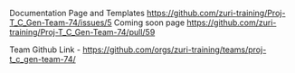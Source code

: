 Documentation Page and Templates	https://github.com/zuri-training/Proj-T_C_Gen-Team-74/issues/5
Coming soon page	https://github.com/zuri-training/Proj-T_C_Gen-Team-74/pull/59






Team Github Link - https://github.com/orgs/zuri-training/teams/proj-t_c_gen-team-74/
